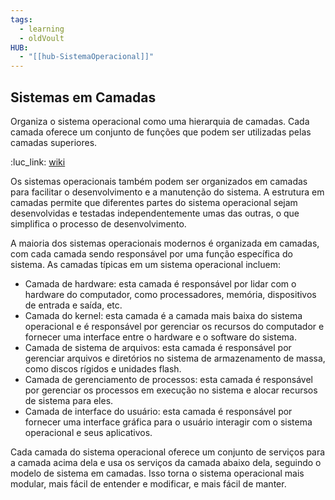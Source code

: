 ```yaml
---
tags:
  - learning
  - oldVoult
HUB:
  - "[[hub-SistemaOperacional]]"
---
```

## Sistemas em Camadas

Organiza o sistema operacional como uma hierarquia de camadas. Cada camada oferece um conjunto de funções que podem ser utilizadas pelas camadas superiores.

:luc_link:
[wiki](https://pt.wikipedia.org/wiki/Sistema_Operacional_em_Camadas)

Os sistemas operacionais também podem ser organizados em camadas para facilitar o desenvolvimento e a manutenção do sistema. A estrutura em camadas permite que diferentes partes do sistema operacional sejam desenvolvidas e testadas independentemente umas das outras, o que simplifica o processo de desenvolvimento.

A maioria dos sistemas operacionais modernos é organizada em camadas, com cada camada sendo responsável por uma função específica do sistema. As camadas típicas em um sistema operacional incluem:

-   Camada de hardware: esta camada é responsável por lidar com o hardware do computador, como processadores, memória, dispositivos de entrada e saída, etc.
-   Camada do kernel: esta camada é a camada mais baixa do sistema operacional e é responsável por gerenciar os recursos do computador e fornecer uma interface entre o hardware e o software do sistema.
-   Camada de sistema de arquivos: esta camada é responsável por gerenciar arquivos e diretórios no sistema de armazenamento de massa, como discos rígidos e unidades flash.
-   Camada de gerenciamento de processos: esta camada é responsável por gerenciar os processos em execução no sistema e alocar recursos de sistema para eles.
-   Camada de interface do usuário: esta camada é responsável por fornecer uma interface gráfica para o usuário interagir com o sistema operacional e seus aplicativos.

Cada camada do sistema operacional oferece um conjunto de serviços para a camada acima dela e usa os serviços da camada abaixo dela, seguindo o modelo de sistema em camadas. Isso torna o sistema operacional mais modular, mais fácil de entender e modificar, e mais fácil de manter.
